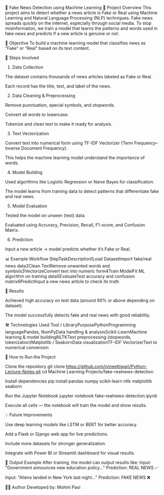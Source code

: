 📰 Fake News Detection using Machine Learning
📌 Project Overview
This project aims to detect whether a news article is Fake or Real using Machine Learning and Natural Language Processing (NLP) techniques.
Fake news spreads quickly on the internet, especially through social media. To stop misinformation, we train a model that learns the patterns and words used in fake news and predicts if a new article is genuine or not.

🧠 Objective
To build a machine learning model that classifies news as “Fake” or “Real” based on its text content.

🧩 Steps Involved
1. Data Collection


The dataset contains thousands of news articles labeled as Fake or Real.


Each record has the title, text, and label of the news.


2. Data Cleaning & Preprocessing


Remove punctuation, special symbols, and stopwords.


Convert all words to lowercase.


Tokenize and clean text to make it ready for analysis.


3. Text Vectorization


Convert text into numerical form using TF-IDF Vectorizer (Term Frequency–Inverse Document Frequency).


This helps the machine learning model understand the importance of words.


4. Model Building


Used algorithms like Logistic Regression or Naive Bayes for classification.


The model learns from training data to detect patterns that differentiate fake and real news.


5. Model Evaluation


Tested the model on unseen (test) data.


Evaluated using Accuracy, Precision, Recall, F1-score, and Confusion Matrix.


6. Prediction


Input a new article → model predicts whether it’s Fake or Real.



📊 Example Workflow
StepTaskDescription1Load DatasetImport fake/real news data2Clean TextRemove unwanted words and symbols3VectorizeConvert text into numeric form4Train ModelFit ML algorithm on training data5EvaluateTest accuracy and confusion matrix6PredictInput a new news article to check its truth

🧾 Results


Achieved high accuracy on test data (around 90% or above depending on dataset).


The model successfully detects fake and real news with good reliability.



🛠️ Technologies Used
Tool / LibraryPurposePythonProgramming languagePandas, NumPyData handling & analysisScikit-LearnMachine learning & model buildingNLTKText preprocessing (stopwords, tokenization)Matplotlib / SeabornData visualizationTF-IDF VectorizerText to numerical conversion

🚀 How to Run the Project


Clone the repository
git clone https://github.com/ivineettiwari/Python-Lecture-Notes.git
cd Machine Learning Projects/fake-realnews-detection



Install dependencies
pip install pandas numpy scikit-learn nltk matplotlib seaborn



Run the Jupyter Notebook
jupyter notebook fake-realnews-detection.ipynb



Execute all cells — the notebook will train the model and show results.



💡 Future Improvements


Use deep learning models like LSTM or BERT for better accuracy.


Add a Flask or Django web app for live predictions.


Include more datasets for stronger generalization.


Integrate with Power BI or Streamlit dashboard for visual results.



📘 Output Example
After training, the model can output results like:
Input: "Government announces new education policy..."
Prediction: REAL NEWS ✅

Input: "Aliens landed in New York last night..."
Prediction: FAKE NEWS ❌


👩‍💻 Author
Developed by: Mohini Pasi

